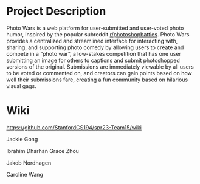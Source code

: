 # Project Description
Photo Wars is a web platform for user-submitted and user-voted photo humor, inspired by the popular subreddit [r/photoshopbattles](https://www.reddit.com/r/photoshopbattles/). Photo Wars provides a centralized and streamlined interface for interacting with, sharing, and supporting photo comedy by allowing users to create and compete in a “photo war”, a low-stakes competition that has one user submitting an image for others to captions and submit photoshopped versions of the original. Submissions are immediately viewable by all users to be voted or commented on, and creators can gain points based on how well their submissions fare, creating a fun community based on hilarious visual gags.

# Wiki
https://github.com/StanfordCS194/spr23-Team15/wiki


Jackie Gong



Ibrahim Dharhan
Grace Zhou


Jakob Nordhagen

Caroline Wang
